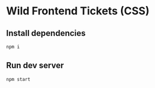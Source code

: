 # Wild Frontend Tickets (CSS)

## Install dependencies

```bash
npm i
```

## Run dev server

```bash
npm start
```
